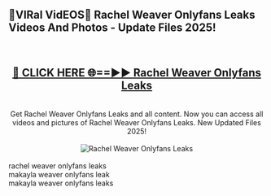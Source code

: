 <h2>🔴VIRal VidEOS🔴 Rachel Weaver Onlyfans Leaks Videos And Photos - Update Files 2025!</h2>
<br>
<div align="center">
<h2><a href="https://virallinks.top/odZfE0" rel="nofollow">🔴 CLICK HERE 🌐==►► Rachel Weaver Onlyfans Leaks</a></h2>
<br>
Get Rachel Weaver Onlyfans Leaks and all content. Now you can access all videos and pictures of Rachel Weaver Onlyfans Leaks. New Updated Files 2025!
<br>
<br>
<a href="https://virallinks.top/odZfE0" rel="nofollow" data-target="animated-image.originalLink"><img src="https://i.imgur.com/dJHk4Zq.gif)" alt="Rachel Weaver Onlyfans Leaks" style="max-width: 100%; display: inline-block;" data-target="animated-image.originalImage"></a>
</div>
<br>
rachel weaver onlyfans leaks<br>
makayla weaver onlyfans leak<br>
makayla weaver onlyfans leaks